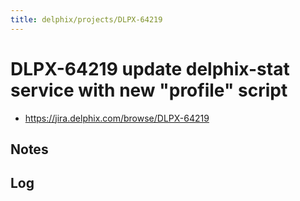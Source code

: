 ```yaml
---
title: delphix/projects/DLPX-64219
---
```


# DLPX-64219 update delphix-stat service with new "profile" script

* https://jira.delphix.com/browse/DLPX-64219

## Notes

## Log
